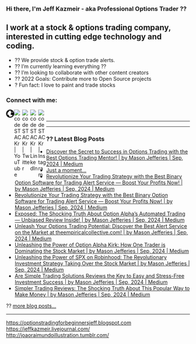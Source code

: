 

<!--
**jeffkazmeir/jeffkazmeir** is a ✨ _special_ ✨ repository because its `README.md` (this file) appears on your GitHub profile.

Here are some ideas to get you started:

- 🔭 I’m currently working on ...
- 🌱 I’m currently learning ...
- 👯 I’m looking to collaborate on ...
- 🤔 I’m looking for help with ...
- 💬 Ask me about ...
- 📫 How to reach me: ...
- 😄 Pronouns: ...
- ⚡ Fun fact: ...
-->
### Hi there, I'm Jeff Kazmeir - aka Professional Options Trader ??
## I work at a stock & options trading company, interested in cutting edge technology and coding.

- ?? We provide stock & option trade alerts.
- ?? I’m currently learning everything ??
- ?? I’m looking to collaborate with other content creators
- ?? 2022 Goals: Contribute more to Open Source projects
- ? Fun fact: I love to paint and trade stocks


### Connect with me:

[<img align="left" alt="codeSTACKr.com" width="22px" src="https://raw.githubusercontent.com/iconic/open-iconic/master/svg/globe.svg" />][website]
[<img align="left" alt="codeSTACKr | YouTube" width="22px" src="https://cdn.jsdelivr.net/npm/simple-icons@v3/icons/youtube.svg" />][youtube]
[<img align="left" alt="codeSTACKr | Twitter" width="22px" src="https://cdn.jsdelivr.net/npm/simple-icons@v3/icons/twitter.svg" />][twitter]
[<img align="left" alt="codeSTACKr | LinkedIn" width="22px" src="https://cdn.jsdelivr.net/npm/simple-icons@v3/icons/linkedin.svg" />][linkedin]
[<img align="left" alt="codeSTACKr | Instagram" width="22px" src="https://cdn.jsdelivr.net/npm/simple-icons@v3/icons/instagram.svg" />][instagram]

<br />

---

---

### ?? Latest Blog Posts

<!-- BLOG-POST-LIST:START -->
- [Discover the Secret to Success in Options Trading with the Best Options Trading Mentor! | by Mason Jefferies | Sep, 2024 | Medium](https://tradingoptionsforbeginners.medium.com/discover-the-secret-to-success-in-options-trading-with-the-best-options-trading-mentor-1540a26b6cba?source=ifttt--------------3)
- [Just a moment...](https://medium.com/@tradingoptionsforbeginners/unlock-your-wealth-with-the-best-stock-options-trading-alerts-service-see-results-in-real-time-31f87990c4f0?source=ifttt--------------3)
- [Revolutionize Your Trading Strategy with the Best Binary Option Software for Trading Alert Service — Boost Your Profits Now! | by Mason Jefferies | Sep, 2024 | Medium](https://tradingoptionsforbeginners.medium.com/revolutionize-your-trading-strategy-with-the-best-binary-option-software-for-trading-alert-service-5b04e4737494?source=ifttt--------------3)
- [Revolutionize Your Trading Strategy with the Best Binary Option Software for Trading Alert Service — Boost Your Profits Now! | by Mason Jefferies | Sep, 2024 | Medium](https://tradingoptionsforbeginners.medium.com/revolutionize-your-trading-strategy-with-the-best-binary-option-software-for-trading-alert-service-fa94cc6f0e3c?source=ifttt--------------3)
- [Exposed: The Shocking Truth About Option Alpha’s Automated Trading — Unbiased Review Inside! | by Mason Jefferies | Sep, 2024 | Medium](https://tradingoptionsforbeginners.medium.com/exposed-the-shocking-truth-about-option-alphas-automated-trading-unbiased-review-inside-4b26d9d133f0?source=ifttt--------------3)
- [Unleash Your Options Trading Potential: Discover the Best Alert Service on the Market at theempiricalcollective.com! | by Mason Jefferies | Sep, 2024 | Medium](https://tradingoptionsforbeginners.medium.com/unleash-your-options-trading-potential-discover-the-best-alert-service-on-the-market-at-3c7be83a6c35?source=ifttt--------------3)
- [Unleashing the Power of Option Alpha Kirk: How One Trader is Dominating the Stock Market | by Mason Jefferies | Sep, 2024 | Medium](https://tradingoptionsforbeginners.medium.com/unleashing-the-power-of-option-alpha-kirk-how-one-trader-is-dominating-the-stock-market-9dc8cdaca029?source=ifttt--------------3)
- [Unleashing the Power of SPX on Robinhood: The Revolutionary Investment Strategy Taking Over the Stock Market | by Mason Jefferies | Sep, 2024 | Medium](https://tradingoptionsforbeginners.medium.com/unleashing-the-power-of-spx-on-robinhood-the-revolutionary-investment-strategy-taking-over-the-ae22243645d0?source=ifttt--------------3)
- [Are Simple Trading Solutions Reviews the Key to Easy and Stress-Free Investment Success | by Mason Jefferies | Sep, 2024 | Medium](https://tradingoptionsforbeginners.medium.com/are-simple-trading-solutions-reviews-the-key-to-easy-and-stress-free-investment-success-7b3fb3aaa8c6?source=ifttt--------------3)
- [Simpler Trading Reviews: The Shocking Truth About This Popular Way to Make Money | by Mason Jefferies | Sep, 2024 | Medium](https://tradingoptionsforbeginners.medium.com/simpler-trading-reviews-the-shocking-truth-about-this-popular-way-to-make-money-dec122f4b5bb?source=ifttt--------------3)
<!-- BLOG-POST-LIST:END -->

?? [more blog posts...](https://theministerofcapitalism.com/blog/)

---


[website]: https://kingtradingsystems.com/blog/
[twitter]: https://twitter.com/optionstradejef
[youtube]: https://www.youtube.com/channel/UCEo82TuA0YdbXyO2oPecIHQ
[instagram]: https://tradingoptionsforbeginners.medium.com
[linkedin]: https://ca.linkedin.com/in/theministerofcapitalism
 https://optionstradingforbeginnersjeff.blogspot.com
 https://jeffkazmeir.livejournal.com/
 http://joaoraimundoillustration.tumblr.com/



